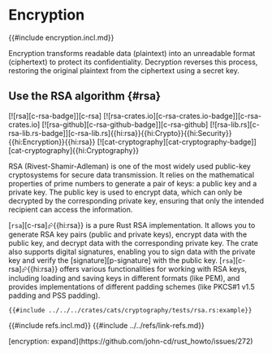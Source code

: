# Encryption

{{#include encryption.incl.md}}

Encryption transforms readable data (plaintext) into an unreadable format (ciphertext) to protect its confidentiality. Decryption reverses this process, restoring the original plaintext from the ciphertext using a secret key.

## Use the RSA algorithm {#rsa}

[![rsa][c-rsa-badge]][c-rsa] [![rsa-crates.io][c-rsa-crates.io-badge]][c-rsa-crates.io] [![rsa-github][c-rsa-github-badge]][c-rsa-github] [![rsa-lib.rs][c-rsa-lib.rs-badge]][c-rsa-lib.rs]{{hi:rsa}}{{hi:Crypto}}{{hi:Security}}{{hi:Encryption}}{{hi:rsa}} [![cat-cryptography][cat-cryptography-badge]][cat-cryptography]{{hi:Cryptography}}

RSA (Rivest-Shamir-Adleman) is one of the most widely used public-key cryptosystems for secure data transmission. It relies on the mathematical properties of prime numbers to generate a pair of keys: a public key and a private key. The public key is used to encrypt data, which can only be decrypted by the corresponding private key, ensuring that only the intended recipient can access the information.

[`rsa`][c-rsa]⮳{{hi:rsa}} is a pure Rust RSA implementation. It allows you to generate RSA key pairs (public and private keys), encrypt data with the public key, and decrypt data with the corresponding private key. The crate also supports digital signatures, enabling you to sign data with the private key and verify the [signature][p-signature] with the public key. [`rsa`][c-rsa]⮳{{hi:rsa}} offers various functionalities for working with RSA keys, including loading and saving keys in different formats (like PEM), and provides implementations of different padding schemes (like PKCS#1 v1.5 padding and PSS padding).

```rust,editable
{{#include ../../../crates/cats/cryptography/tests/rsa.rs:example}}
```

{{#include refs.incl.md}}
{{#include ../../refs/link-refs.md}}

<div class="hidden">
[encryption: expand](https://github.com/john-cd/rust_howto/issues/272)
</div>

